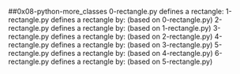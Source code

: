 ##0x08-python-more_classes
0-rectangle.py defines a rectangle:
1-rectangle.py defines a rectangle by: (based on 0-rectangle.py)
2-rectangle.py defines a rectangle by: (based on 1-rectangle.py)
3-rectangle.py defines a rectangle by: (based on 2-rectangle.py)
4-rectangle.py defines a rectangle by: (based on 3-rectangle.py)
5-rectangle.py defines a rectangle by: (based on 4-rectangle.py)
6-rectangle.py defines a rectangle by: (based on 5-rectangle.py)

